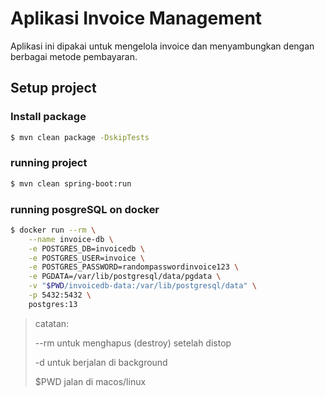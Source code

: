 # Aplikasi Invoice Management

Aplikasi ini dipakai untuk mengelola invoice dan menyambungkan dengan berbagai metode pembayaran.

## Setup project
### Install package
```bash
$ mvn clean package -DskipTests
```

### running project
```bash
$ mvn clean spring-boot:run
```

### running posgreSQL on docker
```bash
$ docker run --rm \
	--name invoice-db \
	-e POSTGRES_DB=invoicedb \
	-e POSTGRES_USER=invoice \
	-e POSTGRES_PASSWORD=randompasswordinvoice123 \
	-e PGDATA=/var/lib/postgresql/data/pgdata \
	-v "$PWD/invoicedb-data:/var/lib/postgresql/data" \
	-p 5432:5432 \
	postgres:13
```
> catatan: 
>
> --rm untuk menghapus (destroy) setelah distop
> 
> -d untuk berjalan di background
> 
> $PWD jalan di macos/linux